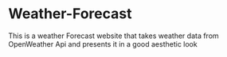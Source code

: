 # Weather-Forecast
This is a weather Forecast website that takes weather data from OpenWeather Api and presents it in a good aesthetic look
